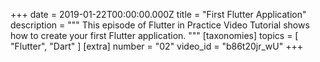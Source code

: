 +++
date = 2019-01-22T00:00:00.000Z
title = "First Flutter Application"
description = """
This episode of Flutter in Practice Video Tutorial shows how to create your first Flutter application.
"""
[taxonomies]
topics = [ "Flutter", "Dart" ]
[extra]
number = "02"
video_id = "b86t20jr_wU"
+++

